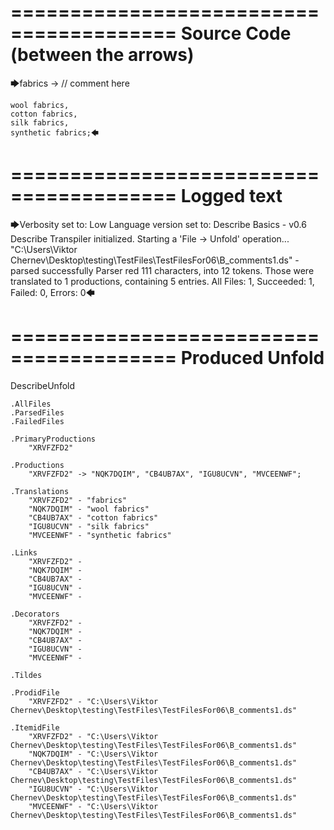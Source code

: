 ========================================
Source Code (between the arrows)
========================================

🡆fabrics -> // comment here

    wool fabrics,
    cotton fabrics,
    silk fabrics,
    synthetic fabrics;🡄

========================================
Logged text
========================================

🡆Verbosity set to: Low
Language version set to: Describe Basics - v0.6
Describe Transpiler initialized.
Starting a 'File -> Unfold' operation...
"C:\Users\Viktor Chernev\Desktop\testing\TestFiles\TestFilesFor06\B_comments1.ds" - parsed successfully
Parser red 111 characters, into 12 tokens.
Those were translated to 1 productions, containing 5 entries.
All Files: 1, Succeeded: 1, Failed: 0, Errors: 0🡄

========================================
Produced Unfold
========================================

DescribeUnfold

    .AllFiles
    .ParsedFiles
    .FailedFiles

    .PrimaryProductions
        "XRVFZFD2" 

    .Productions
        "XRVFZFD2" -> "NQK7DQIM", "CB4UB7AX", "IGU8UCVN", "MVCEENWF";

    .Translations
        "XRVFZFD2" - "fabrics"
        "NQK7DQIM" - "wool fabrics"
        "CB4UB7AX" - "cotton fabrics"
        "IGU8UCVN" - "silk fabrics"
        "MVCEENWF" - "synthetic fabrics"

    .Links
        "XRVFZFD2" - 
        "NQK7DQIM" - 
        "CB4UB7AX" - 
        "IGU8UCVN" - 
        "MVCEENWF" - 

    .Decorators
        "XRVFZFD2" - 
        "NQK7DQIM" - 
        "CB4UB7AX" - 
        "IGU8UCVN" - 
        "MVCEENWF" - 

    .Tildes

    .ProdidFile
        "XRVFZFD2" - "C:\Users\Viktor Chernev\Desktop\testing\TestFiles\TestFilesFor06\B_comments1.ds"

    .ItemidFile
        "XRVFZFD2" - "C:\Users\Viktor Chernev\Desktop\testing\TestFiles\TestFilesFor06\B_comments1.ds"
        "NQK7DQIM" - "C:\Users\Viktor Chernev\Desktop\testing\TestFiles\TestFilesFor06\B_comments1.ds"
        "CB4UB7AX" - "C:\Users\Viktor Chernev\Desktop\testing\TestFiles\TestFilesFor06\B_comments1.ds"
        "IGU8UCVN" - "C:\Users\Viktor Chernev\Desktop\testing\TestFiles\TestFilesFor06\B_comments1.ds"
        "MVCEENWF" - "C:\Users\Viktor Chernev\Desktop\testing\TestFiles\TestFilesFor06\B_comments1.ds"


